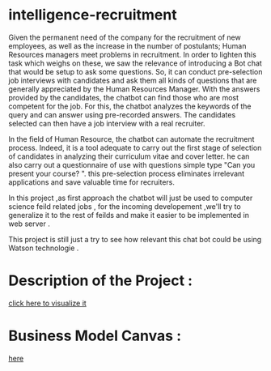 # intelligence-recruitment


Given the permanent need of the company for the recruitment of
new employees, as well as the increase in the number of
postulants; Human Resources managers meet
problems in recruitment. In order to lighten this task
which weighs on these, we saw the relevance of introducing a
Bot chat that would be setup to ask some questions. So, it
can conduct pre-selection job interviews with
candidates and ask them all kinds of questions that are
generally appreciated by the Human Resources Manager.
With the answers provided by the candidates, the chatbot can
find those who are most competent for the job.
For this, the chatbot analyzes the keywords of the query and can
answer using pre-recorded answers. The candidates
selected can then have a job interview with
a real recruiter.

In the field of Human Resource, the chatbot can
automate the recruitment process. Indeed, it is a tool
adequate to carry out the first stage of selection of candidates in
analyzing their curriculum vitae and cover letter. he can
also carry out a questionnaire of use with questions
simple type "Can you present your course? ". this
pre-selection process eliminates irrelevant applications and
save valuable time for recruiters.

In this project ,as first approach the chatbot will just be used to computer science feild related jobs , for the incoming developement ,we'll try to generalize it to the rest of feilds and make it easier to be implemented in web server .

This project is still just a try to see how relevant this chat bot could be using Watson technologie .


# Description of the Project :

[click here to visualize it](https://github.com/yassir-jaka/intelligence-recruitment/blob/Presentation/Description%20du%20projet.pdf)

# Business Model Canvas :
[here](https://github.com/yassir-jaka/intelligence-recruitment/blob/Presentation/Business-Model-Canvas-INNOV-IT_AUSIM-2017.pdf)
